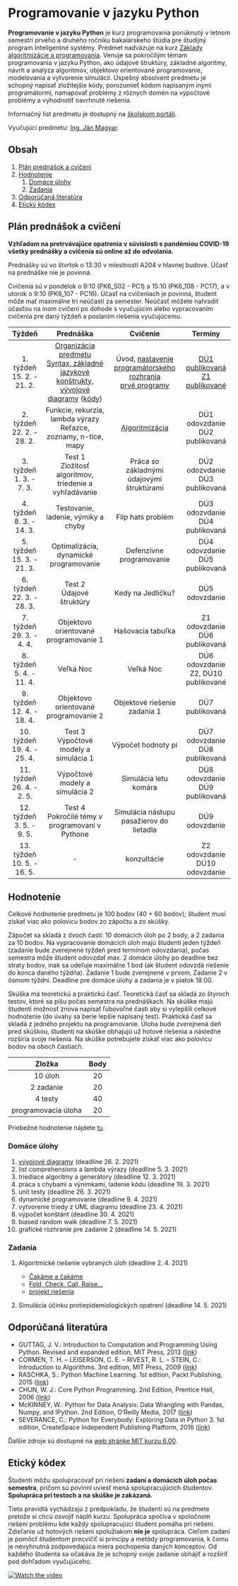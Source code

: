 # Programovanie v jazyku Python

**Programovanie v jazyku Python** je kurz programovania ponúknutý v letnom semestri prvého a druhého ročníku bakalárskeho štúdia pre študijný program Inteligentné systémy. Predmet nadväzuje na kurz [Základy algoritmizácie a programovania](https://kurzy.kpi.fei.tuke.sk/zap/). Venuje sa pokročilým témam programovania v jazyku Python, ako údajové štruktúry, základné algoritmy, návrh a analýza algoritmov, objektovo orientované programovanie, modelovania a vytvorenie simulácií. Úspešný absolvent predmetu je schopný napísať zložitejšie kódy, porozumieť kódom napísaným inými programátormi, namapovať problémy z rôznych domén na výpočtové problémy a vyhodnotiť navrhnuté riešenia.

Informačný list predmetu je dostupný na [školskom portáli](https://maisportal.tuke.sk/portal/studijneProgramy.mais).

Vyučujúci predmetu: [Ing. Ján Magyar](http://www.cloudai.sk/people-janmagyar/).

## Obsah
1. [Plán prednášok a cvičení](#plan)
2. [Hodnotenie](#grading)
    1. [Domáce úlohy](#homeworks)
    2. [Zadania](#assignments)
    <!--3. [Skúška](#exam)-->
3. [Odporúčaná literatúra](#textbooks)
4. [Etický kódex](#collaboration)

## Plán prednášok a cvičení <a name="plan"></a>

**Vzhľadom na pretrvávajúce opatrenia v súvislosti s pandémiou COVID-19 všetky prednášky a cvičenia sú online až do odvolania.**

Prednášky sú vo štvrtok o 13:30 v miestnosti A204 v hlavnej budove. Účasť na prednáške nie je povinná.

Cvičenia sú v pondelok o 9:10 (PK6_S02 - PC1) a 15:10 (PK6_108 - PC17), a v utorok o 9:10 (PK6_107 - PC16). Účasť na cvičeniach je povinná, študent môže mať maximálne tri neúčasti za semester. Neúčasť môžete nahradiť účasťou na inom cvičení po dohode s vyučujúcim alebo vypracovaním cvičenia pre daný týždeň a poslaním riešenia vyučujúcemu.

|           Týždeň           |                            Prednáška                            |                         Cvičenie                        |               Termíny               |
|:--------------------------:|:---------------------------------------------------------------:|:-------------------------------------------------------:|:-----------------------------------:|
| 1. týždeň<br>15. 2. - 21. 2.  | [Organizácia predmetu](lectures/Lecture-00.pdf)<br>[Syntax, základné jazykové konštrukty, vývojové diagramy](lectures/Lecture-01.pdf) ([kódy](lectures/codes/lecture01.ipynb))        | Úvod, [nastavenie programátorského rozhrania](labs/lab00-setting-up.ipynb)<br>[prvé programy](labs/lab01-first-baby-steps.ipynb)             |[DÚ1 publikovaná](assignments/homeworks.md#h1)<br>[Z1 publikované](assignments/assignment1.zip)      |
| 2. týždeň<br>22. 2. - 28. 2.  | Funkcie, rekurzia, lambda výrazy<br>Reťazce, zoznamy, n-tice, mapy | [Algoritmizácia](labs/lab02-functions-and-algorithmization.ipynb)  | DÚ1 odovzdanie<br>DÚ2 publikovaná      |
| 3. týždeň<br>1. 3. - 7. 3.    | Test 1<br>Zložitosť algoritmov, triedenie a vyhľadávanie           | Práca so základnými údajovými štruktúrami               | DÚ2 odozvdanie<br>DÚ3 publikovaná      |
| 4. týždeň<br>8. 3. - 14. 3.   | Testovanie, ladenie, výmiky a chyby                             | Flip hats problém                                       | DÚ3 odozvdanie<br>DÚ4 publikovaná      |
| 5. týždeň<br>15. 3. - 21. 3.  | Optimalizácia, dynamické programovanie                          | Defenzívne programovanie                                | DÚ4 odovzdanie<br>DÚ5 publikovaná      |
| 6. týždeň<br>22. 3. - 28. 3.  | Test 2<br>Údajové štruktúry                                        | Kedy na Jedličku?                                       | DÚ5 odovzdanie                      |
| 7. týždeň<br>29. 3. - 4. 4.   | Objektovo orientované programovanie 1                           | Hašovacia tabuľka | Z1 odovzdanie<br>DÚ6 publikovaná       |
| 8. týždeň<br>5. 4. - 11. 4.   | Veľká Noc                                                       | Veľká Noc                                               | DÚ6 odovzdanie<br>Z2, DÚ10 publikované |
| 9. týždeň<br>12. 4. - 18. 4.  | Objektovo orientované programovanie 2                           | Objektové riešenie zadania 1                            | DÚ7 publikovaná                     |
| 10. týždeň<br>19. 4. - 25. 4. | Test 3<br>Výpočtové modely a simulácia 1                           | Výpočet hodnoty pi                                      | DÚ7 odovzdanie<br>DÚ8 publikovaná      |
| 11. týždeň<br>26. 4. - 2. 5.  | Výpočtové modely a simulácia 2                                  | Simulácia letu komára                                   | DÚ8 odovzdanie<br>DÚ9 publikovaná      |
| 12. týždeň<br>3. 5. - 9. 5.   | Test 4<br>Pokročilé témy v programovaní v Pythone                  | Simulácia nástupu pasažierov do lietadla                | DÚ9 odovzdanie                      |
| 13. týždeň<br>10. 5. - 16. 5. | -                                                               | konzultácie                                             | Z2 odovzdanie<br>DÚ10 odovzdanie       |

## Hodnotenie <a name="grading"></a>

Celkové hodnotenie predmetu je 100 bodov (40 + 60 bodov); študent musí získať viac ako polovicu bodov zo zápočtu a zo skúšky.

Zápočet sa skladá z dvoch častí: 10 domácich úloh po 2 body, a 2 zadania za 10 bodov. Na vypracovanie domácich úloh majú študenti jeden týždeň (zadanie bude zverejnené týždeň pred termínom odovzdania), počas semestra môže študent odovzdať max. 2 domáce úlohy po deadline bez straty bodov, inak sa udeľuje maximálne 1 bod (ak študent odovzdá riešenie do konca daného týždňa). Zadanie 1 bude zverejnené v prvom, Zadanie 2 v ôsmom týždni. Deadline pre domáce úlohy a zadania je v piatok 18:00.

Skúška má teoretickú a praktickú časť. Teoretická časť sa skladá zo štyroch testov, ktoré sa píšu počas semestra na prednáškach. Na skúške majú študenti možnosť znova napísať ľubovoľné časti aby si vylepšili celkové hodnotenie (do úvahy sa berie lepšie napísaný test). Praktická časť sa skladá z jedného projektu na programovanie. Úloha bude zverejnená deň pred skúškou, študenti na skúške obhajujú už hotové riešenia a následne rozšíria svoje riešenia. Na skúške potrebujete získať viac ako polovicu bodov na oboch častiach.

|        Zložka       | Body |
|:-------------------:|:----:|
|       10 úloh       |  20  |
|      2 zadanie      |  20  |
|       4 testy       |  40  |
| programovacia úloha |  20  |

Priebežné hodnotenie nájdete [tu](https://docs.google.com/spreadsheets/d/1zLwBEhnHpFwMagCywvC5Kt8dV10khDAKRXRIBCkh2P0/edit?usp=sharing).

### Domáce úlohy <a name="homeworks"></a>
1. [vývojové diagramy](assignments/homeworks.md#h1) (deadline 26. 2. 2021)
2. list comprehensions a lambda výrazy (deadline 5. 3. 2021)
3. triediace algoritmy a generátory (deadline 12. 3. 2021)
4. práca s chybami a výnimkami, ladenie kódu (deadline 19. 3. 2021)
5. unit testy (deadline 26. 3. 2021)
6. dynamické programovanie (deadline 9. 4. 2021)
7. vytvorenie triedy z UML diagramu (deadline 23. 4. 2021)
8. výpočet konštánt (deadline 30. 4. 2021)
9. biased random walk (deadline 7. 5. 2021)
10. grafické rozhranie pre zadanie 2 (deadline 14. 5. 2021)

### Zadania <a name="assignments"></a>
1. Algoritmické riešenie vybraných úloh (deadline 2. 4. 2021)
    * [Čakáme a čakáme](assignments/Znenie1-1.pdf)
    * [Fold, Check, Call, Raise...](assignments/Znenie1-2.pdf)
    * [projekt riešenia](assignments/assignment1.zip)

2. Simulácia účinku protiepidemiologických opatrení (deadline 14. 5. 2021)

<!--### Skúška <a name="exam"></a>-->

## Odporúčaná literatúra <a name="textbooks"></a>

* GUTTAG, J. V.: Introduction to Computation and Programming Using Python. Revised and expanded edition, MIT Press, 2013 ([link](https://doc.lagout.org/programmation/python/Introduction%20to%20Computation%20and%20Programming%20using%20Python%20%28rev.%20ed.%29%20%5BGuttag%202013-08-09%5D.pdf))
* CORMEN, T. H. – LEISERSON, C. E. – RIVEST, R. L. – STEIN, C.: Introduction to Algorithms. 3rd edition, MIT Press, 2009 ([link](https://ms.sapientia.ro/~kasa/Algorithms_3rd.pdf))
* RASCHKA, S.: Python Machine Learning. 1st edition, Packt Publishing, 2015 ([link](https://www.amazon.com/Python-Machine-Learning-scikit-learn-TensorFlow-ebook/dp/B0742K7HYF))
* CHUN, W. J.: Core Python Programming. 2nd Edition, Prentice Hall, 2006 ([link](https://www.amazon.com/Core-Python-Programming-Wesley-Chun/dp/0132269937))
* McKINNEY, W.: Python for Data Analysis: Data Wrangling with Pandas, Numpy, and IPython. 2nd Edition, O’Reilly Media, 2017 ([link](https://www.amazon.com/Python-Data-Analysis-Wrangling-IPython/dp/1491957662))
* SEVERANCE, C.: Python for Everybody: Exploring Data in Python 3. 1st edition, CreateSpace Independent Publishing Platform, 2016 ([link](https://www.amazon.com/Python-Everybody-Exploring-Data/dp/1530051126))

Ďalšie zdroje sú dostupné na [web stránke MIT kurzu 6.00](https://ocw.mit.edu/courses/electrical-engineering-and-computer-science/6-00-introduction-to-computer-science-and-programming-fall-2008/index.htm).

## Etický kódex <a name="collaboration"></a>
Študenti môžu spolupracovať pri riešení **zadaní a domácich úloh počas semestra**, pričom sú povinní uviesť mená spolupracujúcich študentov. **Spolupráca pri testoch a na skúške je zakázaná.**

Tieto pravidlá vychádzajú z predpokladu, že študenti sú na predmete pretože si chcú osvojiť náplň kurzu. Spolupráca spočíva v spoločnom riešení problému kde každý spolupracujúci študent pomáha pri riešení. Zdieľanie už hotových riešení spolužiakom **nie je** spolupráca. Cieľom zadaní je pomôcť študentom precvičiť si princípy a metódy programovania, k čomu je nevyhnutná zodpovedajúca miera pochopenia daných konceptov. Od každého študenta sa očakáva že je schopný svoje zadanie obhájiť a rozšíriť pod dohľadom vyučujúceho.

[![Watch the video](https://img.youtube.com/vi/ZXsQAXx_ao0/0.jpg)](https://www.youtube.com/watch?v=ZXsQAXx_ao0)

